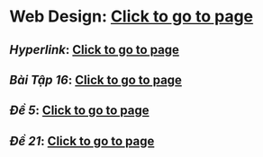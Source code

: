 # Web Design: [Click to go to page](https://nguyen-th-dat.github.io/exercise/web-design/)

## *Hyperlink*: [Click to go to page](https://nguyen-th-dat.github.io/exercise/web-design/hyperlink/)  
## *Bài Tập 16*: [Click to go to page](https://nguyen-th-dat.github.io/exercise/web-design/baitap16/)
## *Đề 5*: [Click to go to page](https://nguyen-th-dat.github.io/exercise/web-design/de5/)
## *Đề 21*: [Click to go to page](https://nguyen-th-dat.github.io/exercise/web-design/de21/)
